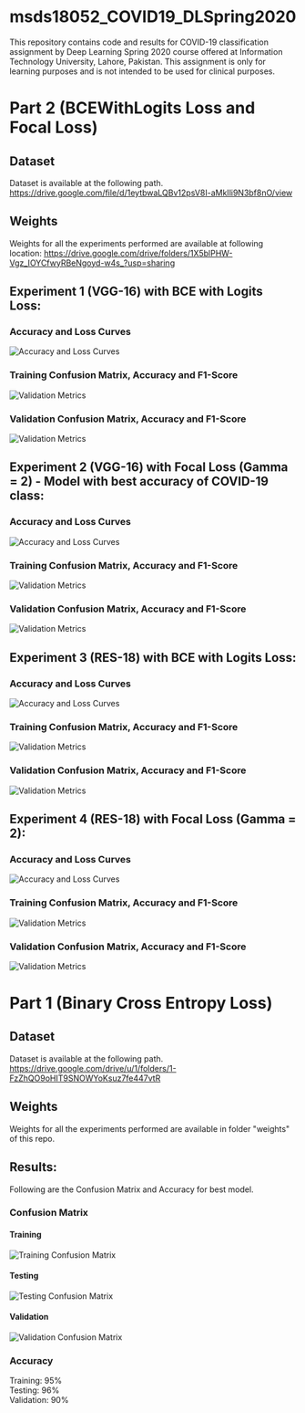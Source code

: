 # msds18052_COVID19_DLSpring2020
This repository contains code and results for COVID-19 classification assignment by Deep Learning Spring 2020 course offered at Information Technology University, Lahore, Pakistan. This assignment is only for learning purposes and is not intended to be used for clinical purposes.

# Part 2 (BCEWithLogits Loss and Focal Loss)
## Dataset
Dataset is available at the following path.
https://drive.google.com/file/d/1eytbwaLQBv12psV8I-aMkIli9N3bf8nO/view

## Weights
Weights for all the experiments performed are available at following location:
https://drive.google.com/drive/folders/1X5blPHW-Vgz_IOYCfwyRBeNgoyd-w4s_?usp=sharing

## Experiment 1 (VGG-16) with BCE with Logits Loss:
### Accuracy and Loss Curves
![Accuracy and Loss Curves](results_part2/1_1.JPG)

### Training Confusion Matrix, Accuracy and F1-Score
![Validation Metrics](results_part2/1_2.JPG)

### Validation Confusion Matrix, Accuracy and F1-Score
![Validation Metrics](results_part2/1_3.JPG)

## Experiment 2 (VGG-16) with Focal Loss (Gamma = 2) - Model with best accuracy of COVID-19 class:
### Accuracy and Loss Curves
![Accuracy and Loss Curves](results_part2/2_1.JPG)

### Training Confusion Matrix, Accuracy and F1-Score
![Validation Metrics](results_part2/2_2.JPG)

### Validation Confusion Matrix, Accuracy and F1-Score
![Validation Metrics](results_part2/2_3.JPG)

## Experiment 3 (RES-18) with BCE with Logits Loss:
### Accuracy and Loss Curves
![Accuracy and Loss Curves](results_part2/3_1.JPG)

### Training Confusion Matrix, Accuracy and F1-Score
![Validation Metrics](results_part2/3_2.JPG)

### Validation Confusion Matrix, Accuracy and F1-Score
![Validation Metrics](results_part2/3_3.JPG)

## Experiment 4 (RES-18) with Focal Loss (Gamma = 2):
### Accuracy and Loss Curves
![Accuracy and Loss Curves](results_part2/4_1.JPG)

### Training Confusion Matrix, Accuracy and F1-Score
![Validation Metrics](results_part2/4_2.JPG)

### Validation Confusion Matrix, Accuracy and F1-Score
![Validation Metrics](results_part2/4_3.JPG)


# Part 1 (Binary Cross Entropy Loss)
## Dataset
Dataset is available at the following path.
https://drive.google.com/drive/u/1/folders/1-FzZhQO9oHIT9SNOWYoKsuz7fe447vtR

## Weights
Weights for all the experiments performed are available in folder "weights" of this repo.

## Results:
Following are the Confusion Matrix and Accuracy for best model.
### Confusion Matrix
#### Training
![Training Confusion Matrix](results/training-confusion-matrix.png)

#### Testing
![Testing Confusion Matrix](results/testing-confusion-matrix.png)

#### Validation
![Validation Confusion Matrix](results/validation-confusion-matrix.png)

### Accuracy
Training: 95%
<br/>
Testing: 96%
<br/>
Validation: 90%
